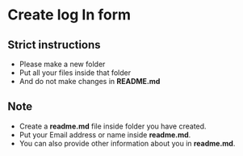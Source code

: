 # Create log In form

## Strict instructions 

- Please make a new folder
- Put all your files inside that folder
- And do not make changes in **README.md**

## **Note** 

- Create a **readme.md** file inside folder you have created.
- Put your Email address or name inside **readme.md**.
- You can also provide other information about you in **readme.md**.
